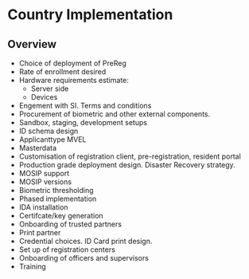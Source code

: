 # Country Implementation

## Overview

* Choice of deployment of PreReg
* Rate of enrollment desired
* Hardware requirements estimate:
    * Server side
    * Devices
* Engement with SI. Terms and conditions
* Procurement of biometric and other external components.
* Sandbox, staging, development setups
* ID schema design
* Applicanttype MVEL
* Masterdata 
* Customisation of registration client, pre-registration, resident portal 
* Production grade deployment design. Disaster Recovery strategy.
* MOSIP support 
* MOSIP versions
* Biometric thresholding
* Phased implementation 
* IDA installation
* Certifcate/key generation
* Onboarding of trusted partners
* Print partner
* Credential choices. ID Card print design.
* Set up of registration centers
* Onboarding of officers and supervisors
* Training

 

